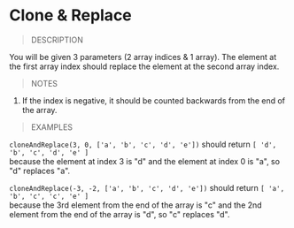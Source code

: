 # Clone & Replace

> DESCRIPTION

You will be given 3 parameters (2 array indices & 1 array).
The element at the first array index should replace the element at the second array index.

> NOTES

1. If the index is negative, it should be counted backwards from the end of the array.

> EXAMPLES

`cloneAndReplace(3, 0, ['a', 'b', 'c', 'd', 'e'])` should return `[ 'd', 'b', 'c', 'd', 'e' ]` <br>
because the element at index 3 is "d" and the element at index 0 is "a", so "d" replaces "a". <br>

`cloneAndReplace(-3, -2, ['a', 'b', 'c', 'd', 'e'])` should return `[ 'a', 'b', 'c', 'c', 'e' ]` <br>
because the 3rd element from the end of the array is "c" and the 2nd element from the end of the array is "d",
so "c" replaces "d".
